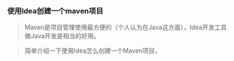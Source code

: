 ### 使用Idea创建一个maven项目

> Maven是项目管理使用最方便的（个人认为在Java这方面），Idea开发工具做Java开发是相当的好用。

> 简单介绍一下使用Idea怎么创建一个Maven项目，


